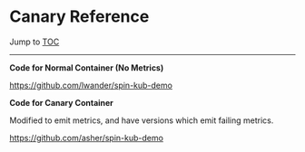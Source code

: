 # Canary Reference

Jump to [TOC](/README.md)

---

**Code for Normal Container (No Metrics)**

https://github.com/lwander/spin-kub-demo


**Code for Canary Container**

Modified to emit metrics, and have versions which emit failing metrics.

https://github.com/asher/spin-kub-demo
